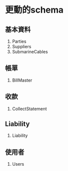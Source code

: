# 更動的schema

## 基本資料
1. Parties
2. Suppliers
3. SubmarineCables

## 帳單
1. BillMaster

## 收款
1. CollectStatement

## Liability
1. Liability

## 使用者
1. Users